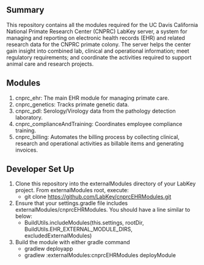 ## Summary
This repository contains all the modules required for the UC Davis California National Primate Research Center (CNPRC) LabKey server, a system for managing and reporting on electronic health records (EHR) and related research data for the CNPRC primate colony. The server helps the center gain insight into combined lab, clinical and operational information; meet regulatory requirements; and coordinate the activities required to support animal care and research projects.

<a name="modules"></a>
## Modules
1. cnprc_ehr: The main EHR module for managing primate care.
2. cnprc_genetics: Tracks primate genetic data.
3. cnprc_pdl: Serology/Virology data from the pathology detection laboratory.
4. cnprc_complianceAndTraining: Coordinates employee compliance training.
5. cnprc_billing: Automates the billing process by collecting clinical, research and operational activities as billable items and generating invoices.  

<a name="setUp"></a>
## Developer Set Up
1. Clone this repository into the externalModules directory of your LabKey project. From externalModules root, execute:
    * git clone https://github.com/LabKey/cnprcEHRModules.git
1. Ensure that your settings.gradle file includes externalModules/cnprcEHRModules. You should have a line similar to below:
    * BuildUtils.includeModules(this.settings, rootDir, BuildUtils.EHR_EXTERNAL_MODULE_DIRS, excludedExternalModules)
1. Build the module with either gradle command 
    * gradlew deployapp 
    * gradlew :externalModules:cnprcEHRModules deployModule
